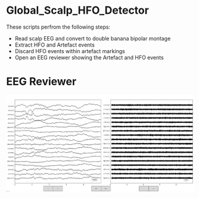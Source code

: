 # Global_Scalp_HFO_Detector
These scripts perfrom the following steps:

- Read scalp EEG and convert to double banana bipolar montage
- Extract HFO and Artefact events
- Discard HFO events within artefact markings
- Open an EEG reviewer showing the Artefact and HFO events

# EEG Reviewer
![Alt text](Images/EEG_Review_Wdw.png "EEG Review")
